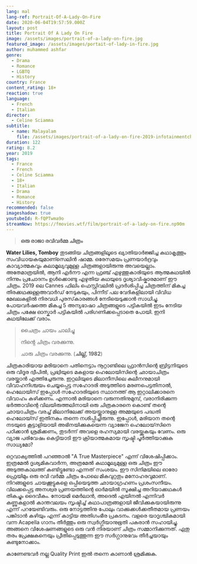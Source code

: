 ```yaml
---
lang: mal
lang-ref: Portrait-Of-A-Lady-On-Fire
date: 2020-06-04T19:57:59.000Z
layout: post
title: Portrait Of A Lady On Fire
image: /assets/images/portrait-of-a-lady-on-fire.jpg
featured_image: /assets/images/portait-of-lady-in-fire.jpg
author: muhammed ashfar
genre:
  - Drama
  - Romance
  - LGBTQ
  - History
country: France
content_rating: 18+
reaction: true
language:
  - French
  - Italian
director:
  - Celine Sciamma
subtitle:
  - name: Malayalam
    file: /assets/images/portrait-of-a-lady-on-fire-2019-infotainmentchannels.srt
duration: 122
rating: 8.2
year: 2019
tags:
  - France
  - French
  - Celine Sciamma
  - 18+
  - Italian
  - Drama
  - Romance
  - History
recommended: false
imageshadow: true
youtubeId: R-fQPTwma9o
streamNow: https://fmovies.wtf/film/portrait-of-a-lady-on-fire.np90m
---
```

> **ഒരു രാജാ രവിവർമ്മ ചിത്രം**

**Water Lilies, Tomboy** തുടങ്ങിയ ചിത്രങ്ങളിലൂടെ ഖ്യാതിയാർജ്ജിച്ച കഥാകൃത്തും സംവിധായകയുമാണ്സെലിൻ ഷാമ്മ. ഒരേസമയം പ്രണയാർദ്രവും കാവ്യാത്മകവും കലാമൂല്യവുമുള്ള ചിത്രങ്ങളായിരുന്നു അവയെല്ലാം. അതേമാത്രയിൽ, ആനി എർനൗ എന്ന ഫ്രഞ്ച് എഴുത്തുകാരിയുടെ ആത്മകഥയിൽ നിന്നും പ്രചോദനം ഉൾക്കൊണ്ടു എഴുതിയ കഥയുടെ ദൃശ്യാവിഷ്കാരമാണ് ഈ ചിത്രം. 2019 ലെ Cannes ഫിലിം ഫെസ്റ്റിവലിൽ പ്രദർശിപ്പിച്ച ചിത്രത്തിന് മികച്ച തിരക്കഥക്കുള്ളഅവാർഡ് നേടുകയും, പിന്നീട് പല വേദികളിലായി വിവിധ മേഖലകളിൽ നിരവധി പുരസ്‌കാരങ്ങൾ നേടിയെടുക്കാൻ സാധിച്ചു. പോയവർഷത്തെ മികച്ച 5 അന്യഭാഷാ ചിത്രങ്ങളുടെ പട്ടികയിൽ ഇടം നേടിയ ചിത്രം പക്ഷേ ഓസ്കാർ പട്ടികയിൽ പരിഗണിക്കപ്പെടാതെ പോയി. ഇനി കഥയിലേക്ക് വരാം.

> ചൈത്രം ചായം ചാലിച്ചു
>
> നിൻ്റെ ചിത്രം വരക്കുന്നു.
>
> ചാരു ചിത്രം വരക്കുന്നു. (**ചില്ല്, 1982**)

ചിത്രകാരിയായ മരിയാനെ പതിനെട്ടാം നൂറ്റാണ്ടിലെ ഫ്രാൻസിന്റെ ബ്രിട്ടനിയുടെ ഒരു വിദൂര ദ്വീപിൽ, പ്രഭ്വിയുടെ മകളായ ഹെലോയിസിന്റെ ഛായാചിത്രം വരയ്ക്കാൻ എത്തിച്ചേരുന്നു. ഇറ്റലിയുടെ മിലാനീസിലെ കുലീനനുമായി വിവാഹനിശ്ചയം ചെയ്യപ്പെട്ട സഹോദരി അടുത്തിടെ മരണപെട്ടതിനാൽ, ഹെലോയിസ് ഇപ്പോൾ സഹോദരിയുടെ സ്ഥാനത്ത് ആ ഇറ്റാലിക്കാരനെ വിവാഹം കഴിക്കണം. എന്നാൽ മരിയാനെ വരുന്നതിനുമുമ്പ്, വരാനിരിക്കുന്ന ഭർത്താവിന്റെ വിലയിരുത്തലിനായി ഒരു ചിത്രകാരനെ കൊണ്ട് തന്റെ ഛായാചിത്രം വരച്ച് മിലാനിലേക്ക് അയയ്ക്കാനുള്ള അമ്മയുടെ പദ്ധതി ഹെലോയ്സ് ഇതിനകം തന്നെ നശിപ്പിച്ചിരുന്നു. ഇപ്പോൾ, മരിയാന തന്റെ നടയുടെ കൂട്ടാളിയായി അഭിനയിക്കുകയെന്ന വ്യാജേന ഹെലോയ്‌സിനെ പഠിക്കാൻ ശ്രമിക്കണം, തുടർന്ന് അവളെ രഹസ്യമായി വരയ്ക്കുകയും വേണം. ഒരു വ്യാജ പരിവേഷം കെട്ടിയാടി ഈ ക്രിയാത്മകമായ സൃഷ്ടി പൂർത്തിയാക്കുക സാധ്യമോ?

ഒറ്റവാക്യത്തിൽ പറഞ്ഞാൽ "A True Masterpiece" എന്ന് വിശേഷിപ്പിക്കാം. ഇത്രമേൽ ദൃശ്യമികവാർന്ന, അത്രമേൽ കഥാമൂല്യമുള്ള ഒരു ചിത്രം ഈ അടുത്തകാലത്ത് കണ്ടിട്ടുണ്ടോ എന്നത് സംശയം. ഈ സിനിമയിലെ ഓരോ ഫ്രെയിമും ഒരു രവി വർമ്മ ചിത്രം പോലെ മികവുറ്റതും മനോഹരവുമാണ്. നിറങ്ങളുടെ ചായക്കൂട്ടുകളെ ഒപ്പിയെടുത്ത ഛായാഗ്രഹണം പ്രശംസനീയം. വിലക്കപ്പെട്ട അനശ്വര പ്രണയത്തിന്റെ ഓർമയിൽ സൂക്ഷിച്ച അറിയാക്കഥകൾ തികച്ചും ദൈവീകം. നോയമി മെർലാൻ, അദെൽ എയിനൽ എന്നിവർ കണ്ണുകളാൽ കാന്തവലയം സൃഷ്ടിച്ച് കഥാപാത്രങ്ങളായി ജീവിക്കുകയായിരുന്നു എന്ന് പറയേണ്ടിവരും. ഒരു നോട്ടത്തിനു പോലും വാക്കുക്കൾക്കതീതമായ പ്രണയം പങ്കിടാൻ കഴിയും എന്ന് കാട്ടിയ അതിഗംഭീര പ്രകടനം. വളരെ യാദൃശ്ചികമായി വന്ന Acapella ഗാനം തീർത്തും ഒരു സ്വർഗ്ഗീയാനുഭൂതി പകരാൻ സഹായിച്ചു. അങ്ങനെ വിശേഷണങ്ങളുടെ ഒരു വൻ നിരയാണ് ചിത്രം സമ്മാനിക്കുന്നത്. ഏതു തരം പ്രേക്ഷകനെയും പ്രീതിപ്പെടുത്തുന്ന ഈ സർഗ്ഗാനുഭവം തീർച്ചയായും കണ്ടുനോക്കാം.

കാണേണ്ടവർ നല്ല Quality Print ഇൽ തന്നെ കാണാൻ ശ്രമിക്കുക.
